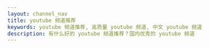 ```yaml
---
layout: channel_nav
title: youtube 频道推荐
keywords: youtube 频道推荐, 高质量 youtube 频道, 中文 youtube 频道
description: 有什么好的 youtube 频道推荐？国内优秀的 youtube 频道
---
```

